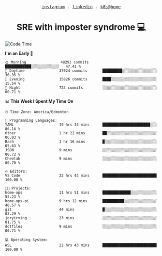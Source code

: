 <p align="center">
  <samp>
    <a href="https://www.instagram.com/lildrunkensmurf/">instagram</a> .
    <a href="https://www.linkedin.com/in/joryirving/">linkedin</a> .
    <a href="https://github.com/joryirving/home-ops">k8s@home</a>
  </samp>
</p>

<h1 align="center">
  SRE with imposter syndrome 💻
</h1>

<!--START_SECTION:waka-->
![Code Time](http://img.shields.io/badge/Code%20Time-383%20hrs%2024%20mins-blue)

**I'm an Early 🐤** 

```text
🌞 Morning                48293 commits       ████████████░░░░░░░░░░░░░   47.41 % 
🌆 Daytime                37024 commits       █████████░░░░░░░░░░░░░░░░   36.35 % 
🌃 Evening                15826 commits       ████░░░░░░░░░░░░░░░░░░░░░   15.54 % 
🌙 Night                  723 commits         ░░░░░░░░░░░░░░░░░░░░░░░░░   00.71 % 
```


📊 **This Week I Spent My Time On** 

```text
🕑︎ Time Zone: America/Edmonton

💬 Programming Languages: 
YAML                     19 hrs 34 mins      ██████████████████████░░░   86.16 % 
Other                    1 hr 22 mins        ██░░░░░░░░░░░░░░░░░░░░░░░   06.03 % 
Bash                     1 hr 16 mins        █░░░░░░░░░░░░░░░░░░░░░░░░   05.63 % 
JSON                     9 mins              ░░░░░░░░░░░░░░░░░░░░░░░░░   00.72 % 
Cheetah                  9 mins              ░░░░░░░░░░░░░░░░░░░░░░░░░   00.70 % 

🔥 Editors: 
VS Code                  22 hrs 43 mins      █████████████████████████   100.00 % 

🐱‍💻 Projects: 
home-ops                 11 hrs 51 mins      █████████████░░░░░░░░░░░░   52.23 % 
home-ops-pi              9 hrs 12 mins       ██████████░░░░░░░░░░░░░░░   40.57 % 
git                      44 mins             █░░░░░░░░░░░░░░░░░░░░░░░░   03.29 % 
joryirving               23 mins             ░░░░░░░░░░░░░░░░░░░░░░░░░   01.75 % 
dotfiles                 9 mins              ░░░░░░░░░░░░░░░░░░░░░░░░░   00.71 % 

💻 Operating System: 
WSL                      22 hrs 43 mins      █████████████████████████   100.00 % 
```


<!--END_SECTION:waka-->
